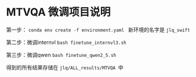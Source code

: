 # MTVQA 微调项目说明

 第一步：
  `conda env create -f environment.yaml `
 新环境的名字是 `jlq_swift `


 第二步：微调internvl
  `bash finetune_internvl3.sh `


 第三步：微调qwen
  `bash finetune_qwen2_5.sh `



 得到的所有结果存储在 `jlq/ALL_results/MTVQA `中

